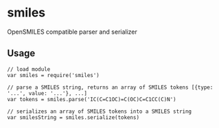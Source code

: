 # smiles

OpenSMILES compatible parser and serializer

## Usage

    // load module
    var smiles = require('smiles')

    // parse a SMILES string, returns an array of SMILES tokens [{type: '...', value: '...'}, ...]
    var tokens = smiles.parse('IC(C=C1OC)=C(OC)C=C1CC(C)N')

    // serializes an array of SMILES tokens into a SMILES string
    var smilesString = smiles.serialize(tokens)

